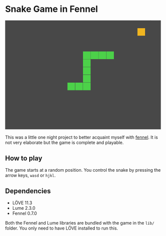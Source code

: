 # Snake Game in Fennel

![Game being played](game-screen.png)

This was a little one night project
to better acquaint myself with [fennel](https://fennel-lang.org/).
It is not very elaborate but the game is complete and playable.

## How to play

The game starts at a random position.
You control the snake by pressing the arrow keys, `wasd` or `hjkl`.

## Dependencies

- LÖVE 11.3
- Lume 2.3.0
- Fennel 0.7.0

Both the Fennel and Lume libraries are bundled with the game in the `lib/` folder.
You only need to have LÖVE installed to run this.
